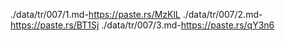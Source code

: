 ./data/tr/007/1.md-https://paste.rs/MzKlL
./data/tr/007/2.md-https://paste.rs/BT1Sj
./data/tr/007/3.md-https://paste.rs/qY3n6